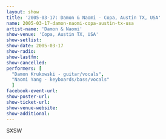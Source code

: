 ```yaml
---
layout: show
title: '2005-03-17: Damon & Naomi - Copa, Austin TX, USA'
name: 2005-03-17-damon-naomi-copa-austin-tx-usa
artist-name: 'Damon & Naomi'
show-venue: 'Copa, Austin TX, USA'
show-setlist: 
show-date: 2005-03-17
show-radio: 
show-lastfm: 
show-cancelled: 
performers: [
  "Damon Krukowski - guitar/vocals",
  "Naomi Yang - keyboards/bass/vocals"
  ]
facebook-event-url: 
show-poster-url: 
show-ticket-url: 
show-venue-website: 
show-additional: 
---
```


SXSW